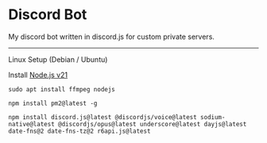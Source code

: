 # Discord Bot
My discord bot written in discord.js for custom private servers.

-----

Linux Setup (Debian / Ubuntu)

Install [Node.js v21](https://github.com/nodesource/distributions#debian-and-ubuntu-based-distributions)

```
sudo apt install ffmpeg nodejs
```

```
npm install pm2@latest -g
```

```
npm install discord.js@latest @discordjs/voice@latest sodium-native@latest @discordjs/opus@latest underscore@latest dayjs@latest date-fns@2 date-fns-tz@2 r6api.js@latest
```